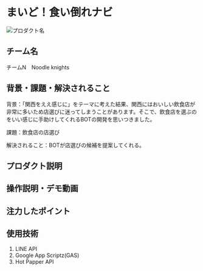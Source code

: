 # まいど！食い倒れナビ
<!-- プロダクト名に変更してください -->

![プロダクト名](https://kc3.me/cms/wp-content/uploads/2023/11/2b1b6d9083182c0ce0aeb60000b4d7a7.png)
<!-- プロダクト名・イメージ画像を差し変えてください -->


## チーム名
チームN　Noodle knights
<!-- チームIDとチーム名を入力してください -->


## 背景・課題・解決されること
背景：「関西をええ感じに」をテーマに考えた結果、関西にはおいしい飲食店が非常に多いため店選びに迷ってしまうことがあります。そこで、飲食店を選ぶのをいい感じに手助けしてくれるBOTの開発を思いつきました。

課題：飲食店の店選び

解決されること：BOTが店選びの候補を提案してくれる。
<!-- テーマ「関西をいい感じに」に対して、考案するプロダクトがどういった(Why)背景から思いついたのか、どのよう(What)な課題があり、どのよう(How)に解決するのかを入力してください -->


## プロダクト説明

<!-- 開発したプロダクトの説明を入力してください -->


## 操作説明・デモ動画

<!-- 開発したプロダクトの操作説明について入力してください。また、操作説明デモ動画があれば、埋め込みやリンクを記載してください -->


## 注力したポイント

<!-- 開発したプロダクトの中で、特に注力して作成した箇所・ポイントについて入力してください -->


## 使用技術
1. LINE API
2. Google App Scriptz(GAS)
3. Hot Papper API

<!-- 使用技術を入力してください -->


<!--
markdownの記法はこちらを参照してください！
https://docs.github.com/ja/get-started/writing-on-github/getting-started-with-writing-and-formatting-on-github/basic-writing-and-formatting-syntax
-->
